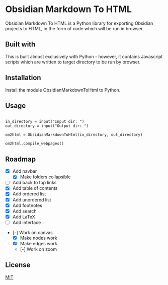# Obsidian Markdown To HTML

Obsidian Markdown To HTML is a Python library for exporting Obsidian projects to HTML, in the form of code which will be run in browser. 

## Built with

This is built almost exclusively with Python - however, it contains Javascript scripts which are written to target directory to be run by browser.

## Installation

Install the module ObsidianMarkdownToHtml to Python.

## Usage

```from ObsidianMarkdownToHtml import *

in_directory = input("Input dir: ")
out_directory = input("Output dir: ")

om2html = ObsidianMarkdownToHtml(in_directory, out_directory)

om2html.compile_webpages()
```

## Roadmap

- [x] Add navbar
  - [x] Make folders collapsible
- [ ] Add back to top links
- [x] Add table of contents
- [x] Add ordered list
- [x] Add unordered list
- [x] Add footnotes
- [x] Add search
- [x] Add LaTeX
- [ ] Add interface
- [-] Work on canvas
  - [x] Make nodes work
  - [x] Make edges work
  - [-] Work on zoom

## License

[MIT](https://choosealicense.com/licenses/mit/)
